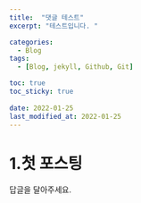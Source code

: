 ```yaml
---
title:  "댓글 테스트"
excerpt: "테스트입니다. "

categories:
  - Blog
tags:
  - [Blog, jekyll, Github, Git]

toc: true
toc_sticky: true
 
date: 2022-01-25
last_modified_at: 2022-01-25
---
```


# 1.첫 포스팅

답글을 달아주세요.


